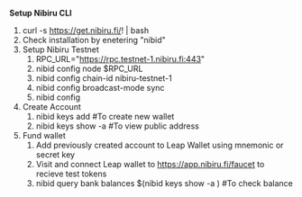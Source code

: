 **Setup Nibiru CLI**
1. curl -s https://get.nibiru.fi/! | bash
2. Check installation by enetering "nibid"
3. Setup Nibiru Testnet
   1. RPC_URL="https://rpc.testnet-1.nibiru.fi:443"
   2. nibid config node $RPC_URL
   3. nibid config chain-id nibiru-testnet-1
   4. nibid config broadcast-mode sync
   5. nibid config
5. Create Account
   1. nibid keys add <name> #To create new wallet
   2. nibid keys show -a <name> #To view public address
6. Fund wallet
   1. Add previously created account to Leap Wallet using mnemonic or secret key
   2. Visit and connect Leap wallet to https://app.nibiru.fi/faucet to recieve test tokens
   3. nibid query bank balances $(nibid keys show -a <name>) #To check balance